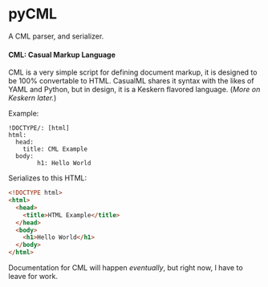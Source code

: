 # pyCML
A CML parser, and serializer.

#### CML: Casual Markup Language
CML is a very simple script for defining document markup, it is designed to be 100% convertable to HTML.
CasualML shares it syntax with the likes of YAML and Python, but in design, it is a Keskern flavored language.
(*More on Keskern later.*)


Example:
```cml
!DOCTYPE/: [html]
html:
  head:
    title: CML Example
  body:
		h1: Hello World
```

Serializes to this HTML:
```html
<!DOCTYPE html>
<html>
  <head>
    <title>HTML Example</title>
  </head>
  <body>
    <h1>Hello World</h1>
  </body>
</html>
```

Documentation for CML will happen *eventually*, but right now, I have to leave for work.
